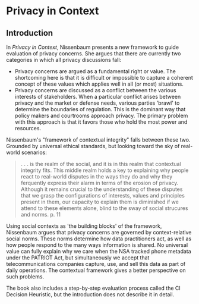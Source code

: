 # Privacy in Context
## Introduction

In *Privacy in Context*, Nissenbaum presents a new framework to guide evaluation of privacy concerns. She argues that there are currently two categories in which all privacy discussions fall:
- Privacy concerns are argued as a fundamental right or value. The shortcoming here is that it is difficult or impossible to capture a coherent concept of these values which applies well in all (or most) situations.
- Privacy concerns are discussed as a conflict between the various interests of stakeholders. When a particular conflict arises between privacy and the market or defense needs, various parties 'brawl' to determine the boundaries of regulation. This is the dominant way that policy makers and courtrooms approach privacy. The primary problem with this approach is that it favors those who hold the most power and resources.

Nissenbaum's "framework of contextual integrity" falls between these two. Grounded by universal ethical standards, but looking toward the sky of real-world scenarios:

> . . . is the realm of the social, and it is in this realm that contextual integrity fits. This middle realm holds a key to explaining why people react to real-world disputes in the ways they do and why they ferquently express their alarm in terms of the erosion of privacy. Although it remains crucial to the understanding of these disputes that we grasp the configurations of interests, values and principles present in them, our capacity to explain them is diminished if we attend to these elements alone, blind to the sway of social strucures and norms. p. 11

Using social contexts as 'the building blocks' of the framework, Nissenbaum argues that privacy concerns are governed by context-relative social norms. These norms determine how data practitioners act, as well as how people respond to the many ways information is shared. No universal value can fully explain why we care when the NSA tracked phone metadata under the PATRIOT Act, but simultaneously we accept that telecommunications companies capture, use, and sell this data as part of daily operations. The contextual framework gives a better perspective on such problems.

The book also includes a step-by-step evaluation process called the CI Decision Heuristic, but the introduction does not describe it in detail.